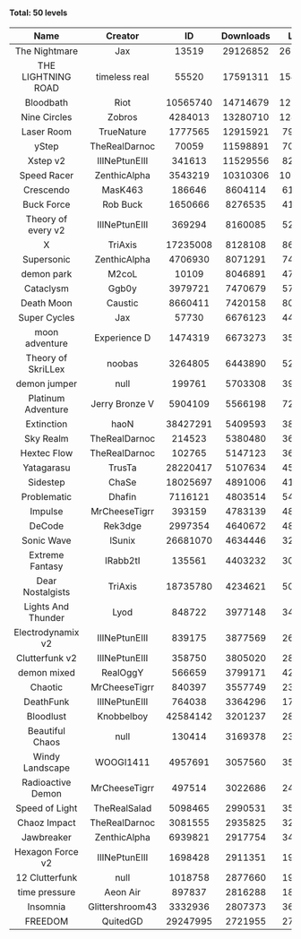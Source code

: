 #### Total: 50 levels

| Name | Creator | ID | Downloads | Likes |
|:---:|:---:|:---:|:---:|:---:|
| The Nightmare | Jax | 13519 | 29126852 | 2613207
| THE LIGHTNING ROAD | timeless real | 55520 | 17591311 | 1548974
| Bloodbath | Riot | 10565740 | 14714679 | 1279676
| Nine Circles | Zobros | 4284013 | 13280710 | 1289737
| Laser Room | TrueNature | 1777565 | 12915921 | 793239
| yStep | TheRealDarnoc | 70059 | 11598891 | 705095
| Xstep v2 | IIINePtunEIII | 341613 | 11529556 | 828318
| Speed Racer | ZenthicAlpha | 3543219 | 10310306 | 1073588
| Crescendo | MasK463 | 186646 | 8604114 | 612387
| Buck Force | Rob Buck | 1650666 | 8276535 | 413628
| Theory of every v2 | IIINePtunEIII | 369294 | 8160085 | 527475
| X | TriAxis | 17235008 | 8128108 | 861037
| Supersonic | ZenthicAlpha | 4706930 | 8071291 | 743325
| demon park | M2coL | 10109 | 8046891 | 479578
| Cataclysm | Ggb0y | 3979721 | 7470679 | 571159
| Death Moon  | Caustic | 8660411 | 7420158 | 805699
| Super Cycles | Jax | 57730 | 6676123 | 448557
| moon adventure | Experience D | 1474319 | 6673273 | 354967
| Theory of SkriLLex | noobas | 3264805 | 6443890 | 527581
| demon jumper | null | 199761 | 5703308 | 392880
| Platinum Adventure | Jerry Bronze V | 5904109 | 5566198 | 725086
| Extinction | haoN | 38427291 | 5409593 | 387437
| Sky Realm | TheRealDarnoc | 214523 | 5380480 | 366009
| Hextec Flow | TheRealDarnoc | 102765 | 5147123 | 364597
| Yatagarasu  | TrusTa | 28220417 | 5107634 | 454874
| Sidestep | ChaSe | 18025697 | 4891006 | 415147
| Problematic | Dhafin | 7116121 | 4803514 | 541610
| Impulse | MrCheeseTigrr | 393159 | 4783139 | 489112
| DeCode | Rek3dge | 2997354 | 4640672 | 486762
| Sonic Wave | lSunix | 26681070 | 4634446 | 321293
| Extreme Fantasy | IRabb2tI | 135561 | 4403232 | 302752
| Dear Nostalgists | TriAxis | 18735780 | 4234621 | 502489
| Lights And Thunder | Lyod | 848722 | 3977148 | 349701
| Electrodynamix v2 | IIINePtunEIII | 839175 | 3877569 | 262297
| Clutterfunk v2 | IIINePtunEIII | 358750 | 3805020 | 286218
| demon mixed | RealOggY | 566659 | 3799171 | 428932
| Chaotic | MrCheeseTigrr | 840397 | 3557749 | 232143
| DeathFunk | IIINePtunEIII | 764038 | 3364296 | 171684
| Bloodlust | Knobbelboy | 42584142 | 3201237 | 282441
| Beautiful Chaos | null | 130414 | 3169378 | 236030
| Windy Landscape | WOOGI1411 | 4957691 | 3057560 | 354060
| Radioactive Demon | MrCheeseTigrr | 497514 | 3022686 | 240365
| Speed of Light | TheRealSalad | 5098465 | 2990531 | 356173
| Chaoz Impact | TheRealDarnoc | 3081555 | 2935825 | 323726
| Jawbreaker | ZenthicAlpha | 6939821 | 2917754 | 341855
| Hexagon Force v2 | IIINePtunEIII | 1698428 | 2911351 | 194950
| 12 Clutterfunk | null | 1018758 | 2877660 | 194765
| time pressure | Aeon Air | 897837 | 2816288 | 188440
| Insomnia | Glittershroom43 | 3332936 | 2807373 | 363136
| FREEDOM | QuitedGD | 29247995 | 2721955 | 276557

